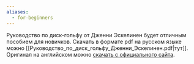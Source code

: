 ```yaml
---
aliases:
  - for-beginners
---
```

Руководство по диск-гольфу от Дженни Эскелинен будет отличным пособием для новичков. Скачать в формате pdf на русском языке можно [[Руководство_по_диск_гольфу_Дженни_Эскелинен.pdf|тут]]. Оригинал на английском можно [скачать с официального сайта](https://frisbeegolfliitto.fi/wp-content/uploads/2019/11/Disc-Golf-Guide-Jenni-Eskelinen.pdf).
